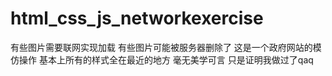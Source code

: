 # html_css_js_networkexercise
有些图片需要联网实现加载 有些图片可能被服务器删除了 
这是一个政府网站的模仿操作 基本上所有的样式全在最近的地方 毫无美学可言
只是证明我做过了qaq
